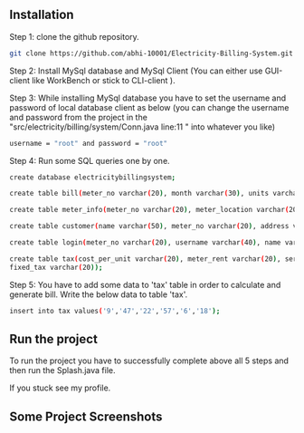 ## Installation

Step 1: clone the github repository.
```bash
git clone https://github.com/abhi-10001/Electricity-Billing-System.git
```
Step 2: Install MySql database and MySql Client (You can either use GUI-client like WorkBench or stick to CLI-client ).

Step 3: While installing MySql database you have to set the username and password of local database client as below (you can change the username and password from the project in the "src/electricity/billing/system/Conn.java line:11 " into whatever you like)

```bash
username = "root" and password = "root"
```

Step 4: Run some SQL queries one by one.  

```bash
create database electricitybillingsystem;
```
```bash
create table bill(meter_no varchar(20), month varchar(30), units varchar(30), totalbill varchar(20), status varchar(20));
```

```bash
create table meter_info(meter_no varchar(20), meter_location varchar(20), meter_type varchar(20), phase_code varchar(20), bill_type varchar(20), days varchar(20));

```
```bash
create table customer(name varchar(50), meter_no varchar(20), address varchar(100), city varchar(30), state varchar(30), email varchar(50), phone varchar(20));

```
```bash
create table login(meter_no varchar(20), username varchar(40), name varchar(50), password varchar(30), user varchar(20));
```
```bash
create table tax(cost_per_unit varchar(20), meter_rent varchar(20), service_charge varchar(20), service_tax varchar(20), swacch_bharat_cess varchar(20),
fixed_tax varchar(20));

```

Step 5: You have to add some data to 'tax' table in order to calculate and generate bill. Write the below data to table 'tax'.

```bash
insert into tax values('9','47','22','57','6','18');
```

## Run the project

To run the project you have to successfully complete above all 5 steps and then run the Splash.java file.

If you stuck see my profile.


## Some Project Screenshots
